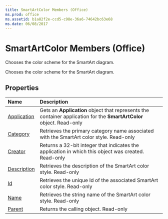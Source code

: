 ```yaml
---
title: SmartArtColor Members (Office)
ms.prod: office
ms.assetid: b1a82f2e-ccd5-c98e-36a6-74642bc63e68
ms.date: 06/08/2017
---
```



# SmartArtColor Members (Office)
Chooses the color scheme for the SmartArt diagram.

Chooses the color scheme for the SmartArt diagram.


## Properties



|**Name**|**Description**|
|:-----|:-----|
|[Application](smartartcolor-application-property-office.md)|Gets an **Application** object that represents the container application for the **SmartArtColor** object. Read-only|
|[Category](smartartcolor-category-property-office.md)|Retrieves the primary category name associated with the SmartArt color style. Read-only|
|[Creator](smartartcolor-creator-property-office.md)|Returns a 32-bit integer that indicates the application in which this object was created. Read-only|
|[Description](smartartcolor-description-property-office.md)|Retrieves the description of the SmartArt color style. Read-only|
|[Id](smartartcolor-id-property-office.md)|Retrieves the unique Id of the associated SmartArt color style. Read-only|
|[Name](smartartcolor-name-property-office.md)|Retrieves the string name of the SmartArt color style. Read-only|
|[Parent](smartartcolor-parent-property-office.md)|Returns the calling object. Read-only|

